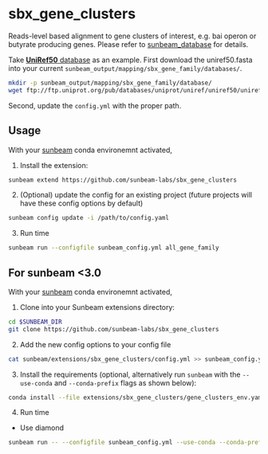 # sbx_gene_clusters

Reads-level based alignment to gene clusters of interest, e.g. bai operon or butyrate producing genes. Please refer to [sunbeam_database](https://github.com/zhaoc1/sunbeam_databases.git) for details. 

Take [**UniRef50** database](https://www.uniprot.org/downloads) as an example. First download the uniref50.fasta into your current `sunbeam_output/mapping/sbx_gene_family/databases/`.

 ```bash
 mkdir -p sunbeam_output/mapping/sbx_gene_family/database/
 wget ftp://ftp.uniprot.org/pub/databases/uniprot/uniref/uniref50/uniref50.fasta.gz -P sunbeam_output/mapping/sbx_gene_family/database/
 ```
 Second, update the `config.yml` with the proper path.

## Usage

With your [sunbeam](https://github.com/sunbeam-labs/sunbeam) conda environemnt activated, 

1. Install the extension:

 ```bash
 sunbeam extend https://github.com/sunbeam-labs/sbx_gene_clusters
 ```

2. (Optional) update the config for an existing project (future projects will have these config options by default)

 ```bash
 sunbeam config update -i /path/to/config.yaml
 ```
 
3. Run time

 ```bash
 sunbeam run --configfile sunbeam_config.yml all_gene_family
 ```

## For sunbeam <3.0

 With your [sunbeam](https://github.com/sunbeam-labs/sunbeam) conda environemnt activated, 
 
 1. Clone into your Sunbeam extensions directory:
 
  ```bash
  cd $SUNBEAM_DIR
  git clone https://github.com/sunbeam-labs/sbx_gene_clusters
  ```
  
 2. Add the new config options to your config file
 
  ```bash
  cat sunbeam/extensions/sbx_gene_clusters/config.yml >> sunbeam_config.yml
  ```
 
 3. Install the requirements (optional, alternatively run `sunbeam` with the `--use-conda` and `--conda-prefix` flags as shown below):
 
  ```bash
  conda install --file extensions/sbx_gene_clusters/gene_clusters_env.yaml
  ```
  
 4. Run time

 - Use diamond
 
  ```bash
  sunbeam run -- --configfile sunbeam_config.yml --use-conda --conda-prefix $SUNBEAM_DIR/.snakemake all_gene_family
  ```
 
